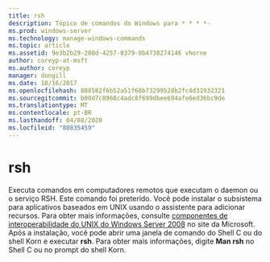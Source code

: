 ```yaml
---
title: rsh
description: Tópico de comandos do Windows para * * * *-
ms.prod: windows-server
ms.technology: manage-windows-commands
ms.topic: article
ms.assetid: 9e3b2b29-208d-4257-8379-0b4738274146 vhorne
author: coreyp-at-msft
ms.author: coreyp
manager: dongill
ms.date: 10/16/2017
ms.openlocfilehash: 888582f6b52a51f60b73299528b2fc4d31932321
ms.sourcegitcommit: b00d7c8968c4adc8f699dbee694afe6ed36bc9de
ms.translationtype: MT
ms.contentlocale: pt-BR
ms.lasthandoff: 04/08/2020
ms.locfileid: "80835459"
---
```

# <a name="rsh"></a>rsh



Executa comandos em computadores remotos que executam o daemon ou o serviço RSH. Este comando foi preterido. Você pode instalar o subsistema para aplicativos baseados em UNIX usando o assistente para adicionar recursos. Para obter mais informações, consulte [componentes de interoperabilidade do UNIX do Windows Server 2008](https://go.microsoft.com/fwlink/?LinkId=191835) no site da Microsoft. Após a instalação, você pode abrir uma janela de comando do Shell C ou do shell Korn e executar **rsh**. Para obter mais informações, digite **Man rsh** no Shell C ou no prompt do shell Korn.